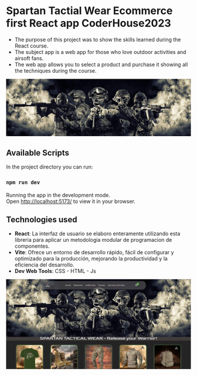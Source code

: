 # Spartan Tactial Wear Ecommerce first React app CoderHouse2023

- The purpose of this project was to show the skills learned during the React course.
- The subject app is a web app for those who love outdoor activities and airsoft fans. 
- The web app allows you to select a product and purchase it showing all the techniques during the course.

<img src="./src/Components/Assets/banner.png" alt="bannerSpartan">

## Available Scripts

In the project directory you can run:

### `npm run dev`

Running the app in the development mode.\
Open [http://localhost:5173/](http://localhost:5173) to view it in your browser.

## Technologies used

- **React**: La interfaz de usuario se elaboro enteramente utilizando esta libreria para aplicar un metodologia modular de programacion de componentes.
- **Vite**: Ofrece un entorno de desarrollo rápido, fácil de configurar y optimizado para la producción, mejorando la productividad y la eficiencia del desarrollo.
- **Dev Web Tools**: CSS - HTML - Js

<img src="./src/Components/Assets/capturaFrontScreem.jpg" alt="captura pantalla">



